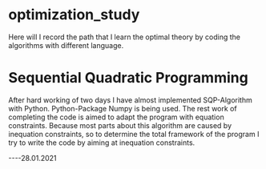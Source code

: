 # optimization_study

Here will I record the path that I learn the optimal theory by coding the algorithms with different language.

# Sequential Quadratic Programming

After hard working of two days I have almost implemented SQP-Algorithm with Python. Python-Package Numpy is being used. 
The rest work of completing the code is aimed to adapt the program with equation constraints. Because most parts about 
this algorithm are caused by inequation constraints, so to determine the total framework of the program I try to write 
the code by aiming at inequation constraints. 

----28.01.2021
